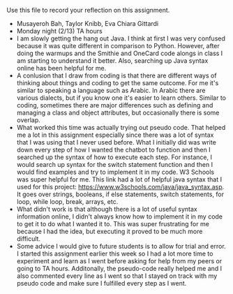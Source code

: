 Use this file to record your reflection on this assignment.

- Musayeroh Bah, Taylor Knibb, Eva Chiara Gittardi
- Monday night (2/13) TA hours
- I am slowly getting the hang out Java. I think at first I was very confused because it was quite different in comparison to Python. However, after doing the warmups and the Smithie and OneCard code alongs in class I am starting to understand it better. Also, searching up Java syntax online has been helpful for me.
- A conlusion that I draw from coding is that there are different ways of thinking about things and coding to get the same outcome. For me it's similar to speaking a language such as Arabic. In Arabic there are various  dialects, but if you know one it's easier to learn others. Similar to coding, sometimes there are major differences such as defining and managing a class and object attributes, but occasionally there is some overlap. 
- What worked this time was actually trying out pseudo code. That helped me a lot in this assignment especially since there was a lot of syntax that I was using that I never used before. What I initially did was write down every step of how I wanted the chatbot to function and then I searched up the syntax of how to execute each step. For instance, I would search up syntax for the switch statement function and then I would find examples and try to implement it in my code. W3 Schools was super helpful for me. This link had a lot of helpful java syntax that I used for this project: https://www.w3schools.com/java/java_syntax.asp. It goes over strings, booleans, if else statements, switch statements, for loop, while loop, break, arrays, etc.
- What didn't work is that although there is a lot of useful syntax information online, I didn't always know how to implement it in my code to get it to do what I wanted it to. This was super frustrating for me because I had the idea, but executing it proved to be much more difficult.
- Some advice I would give to future students is to allow for trial and error. I started this assignment earlier this week so I had a lot more time to experiment and learn as I went before asking for help from my peers or going to TA hours. Additonally, the pseudo-code really helped me and I also commented every line as I went so that I stayed on track with my pseudo code and make sure I fulfilled every step as I went.
